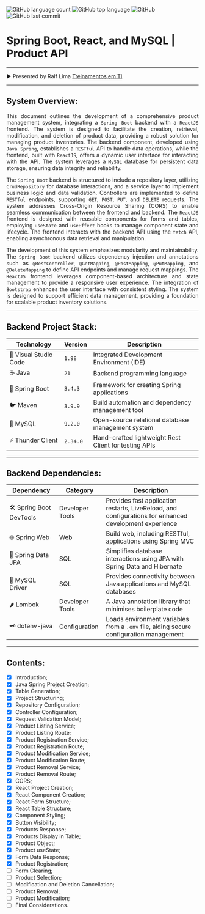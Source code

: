 ![GitHub language count](https://img.shields.io/github/languages/count/souzafcharles/Spring-Boot-React-MySQL)
![GitHub top language](https://img.shields.io/github/languages/top/souzafcharles/Spring-Boot-React-MySQL)
![GitHub](https://img.shields.io/github/license/souzafcharles/Spring-Boot-React-MySQL)
![GitHub last commit](https://img.shields.io/github/last-commit/souzafcharles/Spring-Boot-React-MySQL)

# Spring Boot, React, and MySQL | Product API

---

▶️ Presented by Ralf Lima [Treinamentos em TI](https://ralflima.com/treinamentos/spring_boot_e_react/spring_modulo2_introducao.php)

---

## System Overview:

<p align="justify">
This document outlines the development of a comprehensive product management system, integrating a <code>Spring Boot</code> backend with a <code>ReactJS</code> frontend. The system is designed to facilitate the creation, retrieval, modification, and deletion of product data, providing a robust solution for managing product inventories. The backend component, developed using <code>Java Spring</code>, establishes a <code>RESTful</code> API to handle data operations, while the frontend, built with <code>ReactJS</code>, offers a dynamic user interface for interacting with the API. The system leverages a <code>MySQL</code> database for persistent data storage, ensuring data integrity and reliability.
</p>

<p align="justify">
The <code>Spring Boot</code> backend is structured to include a repository layer, utilizing <code>CrudRepository</code> for database interactions, and a service layer to implement business logic and data validation. Controllers are implemented to define <code>RESTful</code> endpoints, supporting <code>GET</code>, <code>POST</code>, <code>PUT</code>, and <code>DELETE</code> requests. The system addresses Cross-Origin Resource Sharing (CORS) to enable seamless communication between the frontend and backend. The <code>ReactJS</code> frontend is designed with reusable components for forms and tables, employing <code>useState</code> and <code>useEffect</code> hooks to manage component state and lifecycle. The frontend interacts with the backend API using the <code>fetch</code> API, enabling asynchronous data retrieval and manipulation.
</p>

<p align="justify">
The development of this system emphasizes modularity and maintainability. The <code>Spring Boot</code> backend utilizes dependency injection and annotations such as <code>@RestController</code>, <code>@GetMapping</code>, <code>@PostMapping</code>, <code>@PutMapping</code>, and <code>@DeleteMapping</code> to define API endpoints and manage request mappings. The <code>ReactJS</code> frontend leverages component-based architecture and state management to provide a responsive user experience. The integration of <code>Bootstrap</code> enhances the user interface with consistent styling. The system is designed to support efficient data management, providing a foundation for scalable product inventory solutions.
</p>

---

## Backend Project Stack:

| Technology            | Version  | Description                                           |
| --------------------- | ---------| ------------------------------------------------------|
| 📐 Visual Studio Code | `1.98`   | Integrated Development Environment (IDE)              |
| ☕ Java               | `21`     | Backend programming language                          |
| 🌱 Spring Boot        | `3.4.3`  | Framework for creating Spring applications            |
| 🐦 Maven              | `3.9.9`  | Build automation and dependency management tool       |
| 🐬 MySQL              | `9.2.0`  | Open-source relational database management system     |
| ⚡ Thunder Client     | `2.34.0` | Hand-crafted lightweight Rest Client for testing APIs |

---

## Backend Dependencies:

| Dependency              | Category        | Description                                                                                            |
| ----------------------- | --------------- | ------------------------------------------------------------------------------------------------------ |
| 🛠️ Spring Boot DevTools | Developer Tools | Provides fast application restarts, LiveReload, and configurations for enhanced development experience |
| 🌐 Spring Web           | Web             | Build web, including RESTful, applications using Spring MVC                                            |
| 💾 Spring Data JPA      | SQL             | Simplifies database interactions using JPA with Spring Data and Hibernate                              |
| 🐘 MySQL Driver         | SQL             | Provides connectivity between Java applications and MySQL databases                                    |
| 🌶️ Lombok               | Developer Tools | A Java annotation library that minimises boilerplate code                                              |
| 🗝️ dotenv-java          | Configuration   | Loads environment variables from a `.env` file, aiding secure configuration management                 |

---

## Contents:

- [x] Introduction;
- [x] Java Spring Project Creation;
- [X] Table Generation;
- [X] Project Structuring;
- [X] Repository Configuration;
- [X] Controller Configuration;
- [X] Request Validation Model;
- [X] Product Listing Service;
- [X] Product Listing Route;
- [X] Product Registration Service;
- [X] Product Registration Route;
- [X] Product Modification Service;
- [X] Product Modification Route;
- [X] Product Removal Service;
- [X] Product Removal Route;
- [X] CORS;
- [X] React Project Creation;
- [X] React Component Creation;
- [X] React Form Structure;
- [X] React Table Structure;
- [X] Component Styling;
- [X] Button Visibility;
- [X] Products Response;
- [X] Products Display in Table;
- [X] Product Object;
- [X] Product useState;
- [X] Form Data Response;
- [X] Product Registration;
- [ ] Form Clearing;
- [ ] Product Selection;
- [ ] Modification and Deletion Cancellation;
- [ ] Product Removal;
- [ ] Product Modification;
- [ ] Final Considerations.
